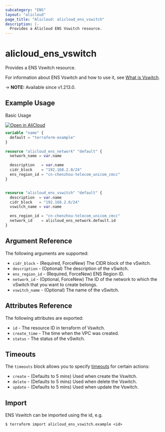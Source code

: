 ```yaml
---
subcategory: "ENS"
layout: "alicloud"
page_title: "Alicloud: alicloud_ens_vswitch"
description: |-
  Provides a Alicloud ENS Vswitch resource.
---
```


# alicloud_ens_vswitch

Provides a ENS Vswitch resource.



For information about ENS Vswitch and how to use it, see [What is Vswitch](https://www.alibabacloud.com/help/en/ens/developer-reference/api-createvswitch).

-> **NOTE:** Available since v1.213.0.

## Example Usage

Basic Usage

<div style="display: block;margin-bottom: 40px;"><div class="oics-button" style="float: right;position: absolute;margin-bottom: 10px;">
  <a href="https://api.aliyun.com/terraform?resource=alicloud_ens_vswitch&exampleId=37d441b7-70c9-0b35-25fb-44d7ba2378f43d298368&activeTab=example&spm=docs.r.ens_vswitch.0.37d441b770&intl_lang=EN_US" target="_blank">
    <img alt="Open in AliCloud" src="https://img.alicdn.com/imgextra/i1/O1CN01hjjqXv1uYUlY56FyX_!!6000000006049-55-tps-254-36.svg" style="max-height: 44px; max-width: 100%;">
  </a>
</div></div>

```terraform
variable "name" {
  default = "terraform-example"
}

resource "alicloud_ens_network" "default" {
  network_name = var.name

  description   = var.name
  cidr_block    = "192.168.2.0/24"
  ens_region_id = "cn-chenzhou-telecom_unicom_cmcc"
}


resource "alicloud_ens_vswitch" "default" {
  description  = var.name
  cidr_block   = "192.168.2.0/24"
  vswitch_name = var.name

  ens_region_id = "cn-chenzhou-telecom_unicom_cmcc"
  network_id    = alicloud_ens_network.default.id
}
```

## Argument Reference

The following arguments are supported:
* `cidr_block` - (Required, ForceNew) The CIDR block of the vSwitch.
* `description` - (Optional) The description of the vSwitch.
* `ens_region_id` - (Required, ForceNew) ENS Region ID.
* `network_id` - (Optional, ForceNew) The ID of the network to which the vSwitch that you want to create belongs.
* `vswitch_name` - (Optional) The name of the vSwitch.

## Attributes Reference

The following attributes are exported:
* `id` - The resource ID in terraform of Vswitch.
* `create_time` - The time when the VPC was created.
* `status` - The status of the vSwitch.

## Timeouts

The `timeouts` block allows you to specify [timeouts](https://www.terraform.io/docs/configuration-0-11/resources.html#timeouts) for certain actions:
* `create` - (Defaults to 5 mins) Used when create the Vswitch.
* `delete` - (Defaults to 5 mins) Used when delete the Vswitch.
* `update` - (Defaults to 5 mins) Used when update the Vswitch.

## Import

ENS Vswitch can be imported using the id, e.g.

```shell
$ terraform import alicloud_ens_vswitch.example <id>
```
